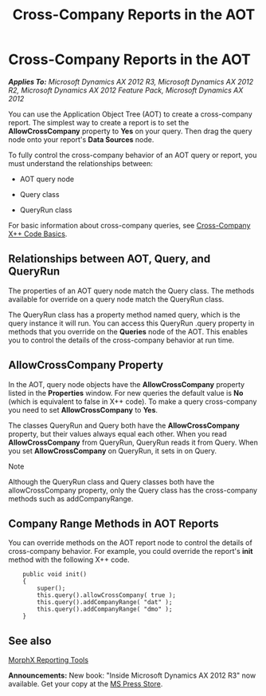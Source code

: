 ﻿---
title: Cross-Company Reports in the AOT
TOCTitle: Cross-Company Reports in the AOT
ms:assetid: 44a9703a-ec7c-4d86-9847-f644a6c3d9af
ms:mtpsurl: https://msdn.microsoft.com/en-us/library/Cc588001(v=AX.60)
ms:contentKeyID: 35242960
ms.date: 05/18/2015
mtps_version: v=AX.60
---

# Cross-Company Reports in the AOT 


_**Applies To:** Microsoft Dynamics AX 2012 R3, Microsoft Dynamics AX 2012 R2, Microsoft Dynamics AX 2012 Feature Pack, Microsoft Dynamics AX 2012_

You can use the Application Object Tree (AOT) to create a cross-company report. The simplest way to create a report is to set the **AllowCrossCompany** property to **Yes** on your query. Then drag the query node onto your report's **Data Sources** node.

To fully control the cross-company behavior of an AOT query or report, you must understand the relationships between:

  - AOT query node

  - Query class

  - QueryRun class

For basic information about cross-company queries, see [Cross-Company X++ Code Basics](cross-company-x-code-basics.md).

## Relationships between AOT, Query, and QueryRun

The properties of an AOT query node match the Query class. The methods available for override on a query node match the QueryRun class.

The QueryRun class has a property method named query, which is the query instance it will run. You can access this QueryRun .query property in methods that you override on the **Queries** node of the AOT. This enables you to control the details of the cross-company behavior at run time.

## AllowCrossCompany Property

In the AOT, query node objects have the **AllowCrossCompany** property listed in the **Properties** window. For new queries the default value is **No** (which is equivalent to false in X++ code). To make a query cross-company you need to set **AllowCrossCompany** to **Yes**.

The classes QueryRun and Query both have the **AllowCrossCompany** property, but their values always equal each other. When you read **AllowCrossCompany** from QueryRun, QueryRun reads it from Query. When you set **AllowCrossCompany** on QueryRun, it sets in on Query.


> [!NOTE]
> <P>Although the QueryRun class and Query classes both have the allowCrossCompany property, only the Query class has the cross-company methods such as addCompanyRange.</P>



## Company Range Methods in AOT Reports

You can override methods on the AOT report node to control the details of cross-company behavior. For example, you could override the report's **init** method with the following X++ code.

```X++
    public void init()
    {
        super();
        this.query().allowCrossCompany( true );
        this.query().addCompanyRange( "dat" );
        this.query().addCompanyRange( "dmo" );
    }
```

## See also

[MorphX Reporting Tools](https://msdn.microsoft.com/en-us/library/bb427701\(v=ax.60\))

  
**Announcements:** New book: "Inside Microsoft Dynamics AX 2012 R3" now available. Get your copy at the [MS Press Store](https://www.microsoftpressstore.com/store/inside-microsoft-dynamics-ax-2012-r3-9780735685109).

